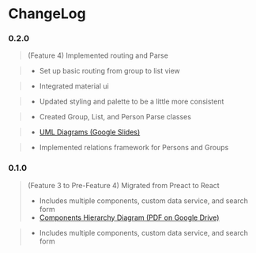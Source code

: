 # ChangeLog

### 0.2.0

> (Feature 4) Implemented routing and Parse

> - Set up basic routing from group to list view

> - Integrated material ui

> - Updated styling and palette to be a little more consistent

> - Created Group, List, and Person Parse classes

> - [UML Diagrams (Google Slides)](https://docs.google.com/presentation/d/1hqoLUkQqo7VtmUwr59hd4qNV3zNioZZG9MfKgY40slo/edit?usp=sharing)

> - Implemented relations framework for Persons and Groups

### 0.1.0
> (Feature 3 to Pre-Feature 4) Migrated from Preact to React
> - Includes multiple components, custom data service, and search form
> - [Components Hierarchy Diagram (PDF on Google Drive)](https://drive.google.com/file/d/1lZfwMiGPbyF33plmYBdeUBSwn3o8WO0b/view?usp=sharing)

> - Includes multiple components, custom data service, and search form
